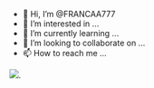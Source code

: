 - 👋 Hi, I’m @FRANCAA777
- 👀 I’m interested in ...
- 🌱 I’m currently learning ...
- 💞️ I’m looking to collaborate on ...
- 📫 How to reach me ...

![](https://www.google.com/url?sa=i&url=https%3A%2F%2Fwww.pngwing.com%2Fpt%2Ffree-png-ybbfu&psig=AOvVaw0Db6ZjNB4Gd-xJpLWZOzb2&ust=1691798271527000&source=images&cd=vfe&opi=89978449&ved=0CBEQjRxqFwoTCPCVs-ul04ADFQAAAAAdAAAAABAE).
